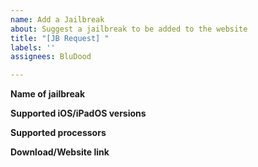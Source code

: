```yaml
---
name: Add a Jailbreak
about: Suggest a jailbreak to be added to the website
title: "[JB Request] "
labels: ''
assignees: BluDood

---
```


**Name of jailbreak**


**Supported iOS/iPadOS versions**


**Supported processors**


**Download/Website link**

